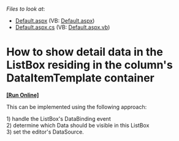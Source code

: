 <!-- default file list -->
*Files to look at*:

* [Default.aspx](./CS/TestGridViewSite81/Default.aspx) (VB: [Default.aspx](./VB/TestGridViewSite81/Default.aspx))
* [Default.aspx.cs](./CS/TestGridViewSite81/Default.aspx.cs) (VB: [Default.aspx.vb](./VB/TestGridViewSite81/Default.aspx.vb))
<!-- default file list end -->
# How to show detail data in the ListBox residing in the column's DataItemTemplate container
<!-- run online -->
**[[Run Online]](https://codecentral.devexpress.com/e441)**
<!-- run online end -->


<p>This can be implemented using the following approach:</p><p>1) handle the ListBox's DataBinding event<br />
2)  determine which Data should be visible in this ListBox <br />
3)  set the editor's DataSource.</p>

<br/>


